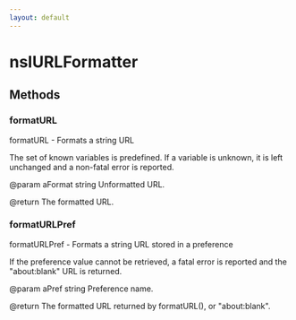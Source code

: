 ```yaml
---
layout: default
---
```


# nsIURLFormatter #

## Methods ##

### formatURL ###
 
formatURL - Formats a string URL

The set of known variables is predefined.
If a variable is unknown, it is left unchanged and a non-fatal error is reported.

@param aFormat string Unformatted URL.

@return The formatted URL.


### formatURLPref ###
 
formatURLPref - Formats a string URL stored in a preference

If the preference value cannot be retrieved, a fatal error is reported
and the "about:blank" URL is returned.

@param aPref string Preference name.

@return The formatted URL returned by formatURL(), or "about:blank".

